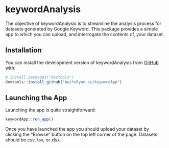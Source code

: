 
<!-- README.md is generated from README.Rmd. Please edit that file -->

# keywordAnalysis

<!-- badges: start -->
<!-- badges: end -->

The objective of keywordAnalysis is to streamline the analysis process
for datasets generated by Google Keyword. This package provides a simple
app to which you can upload, and interrogate the contents of, your
dataset.

## Installation

You can install the development version of keywordAnalysis from
[GitHub](https://github.com/) with:

``` r
# install.packages("devtools")
devtools::install_github("AoifeRyan-sc/keywordApp")
```

## Launching the App

Launching the app is quite straightforward:

``` r
keywordApp::run_app()
```

Once you have launched the app you should upload your dataset by
clicking the “Browse” button on the top left corner of the page.
Datasets should be csv, tsv, or xlsx.
